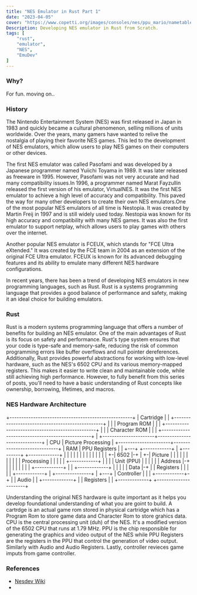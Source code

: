 ```yaml
---
title: "NES Emulator in Rust Part 1"
date: "2023-04-05"
cover: "https://www.copetti.org/images/consoles/nes/ppu_mario/nametable_marked.e0e520cc7636d1539f9798032e9c14882a79b49cadba9faf25bfece7ae19cbe3.png"
Description: Developing NES emulator in Rust from Scratch.
tags: [
    "rust",
    "emulator",
    "NES",
    "EmuDev"
]
---
```


### Why?

For fun. moving on..

### History

The Nintendo Entertainment System (NES) was first released in Japan in 1983 and quickly became a cultural phenomenon, selling millions of units worldwide. Over the years, many gamers have wanted to relive the nostalgia of playing their favorite NES games. This led to the development of NES emulators, which allow users to play NES games on their computers or other devices.

The first NES emulator was called Pasofami and was developed by a Japanese programmer named Yuiichi Toyama in 1989. It was later released as freeware in 1995. However, Pasofami was not very accurate and had many compatibility issues.In 1996, a programmer named Marat Fayzullin released the first version of his emulator, VirtualNES. It was the first NES emulator to achieve a high level of accuracy and compatibility. This paved the way for many other developers to create their own NES emulators.One of the most popular NES emulators of all time is Nestopia. It was created by Martin Freij in 1997 and is still widely used today. Nestopia was known for its high accuracy and compatibility with many NES games. It was also the first emulator to support netplay, which allows users to play games with others over the internet.

Another popular NES emulator is FCEUX, which stands for "FCE Ultra eXtended." It was created by the FCE team in 2004 as an extension of the original FCE Ultra emulator. FCEUX is known for its advanced debugging features and its ability to emulate many different NES hardware configurations.

In recent years, there has been a trend of developing NES emulators in new programming languages, such as Rust. Rust is a systems programming language that provides a good balance of performance and safety, making it an ideal choice for building emulators.


### Rust

Rust is a modern systems programming language that offers a number of benefits for building an NES emulator. One of the main advantages of Rust is its focus on safety and performance. Rust's type system ensures that your code is type-safe and memory-safe, reducing the risk of common programming errors like buffer overflows and null pointer dereferences. Additionally, Rust provides powerful abstractions for working with low-level hardware, such as the NES's 6502 CPU and its various memory-mapped registers. This makes it easier to write clean and maintainable code, while still achieving high performance. However, to fully benefit from this series of posts, you'll need to have a basic understanding of Rust concepts like ownership, borrowing, lifetimes, and macros.



### NES Hardware Architecture

+----------------------------------------------------+
|                       Cartridge                     |
| +------------------------------------------------+ |
| |                  Program ROM                   | |
| +------------------------------------------------+ |
| |                  Character ROM                 | |
| +------------------------------------------------+ |
+----------------------+-----------------------------+
|        CPU           |         Picture Processing   |
+----------------------+-----------------------------+
|         RAM          |            PPU Registers     |
| +---+ +------------+ | +---------+ +-------------+ |
| |   | |            | | |         | |             | |
| |   +-| 6502       |-+ |         +-| Picture     | |
| |   | |            | | |         | | Processing  | |
| |   | +------------+ | |         | | Unit (PPU)  | |
| |   | |   Address    |-+ |         | |             | |
| |   | +------------+   |         | +-------------+ |
| |   | |     Data     |-+         | |   Registers  | |
| |   | +------------+ |           +---------------+
| +---+ |  Controller  | |
|       +------------+-+ 
|       |     Audio    |
|       +-------------+
|       |   Registers  |
|       +-------------+
+----------------------+



Understanding the original NES hardware is quite important as it helps you develop foundational understanding of what you are goint to build.
A cartrdge is an actual game rom stored in physical cartridge which has a Program Rom to store game data and Character Rom to store grahics data.
CPU  is the central processing unit (duh) of the NES. It's a modified version of the 6502 CPU that runs at 1.79 MHz.
PPU is the chip responsible for generating the graphics and video output of the NES while PPU Registers are the registers in the PPU that control the generation of video output. Similarly with Audio and Audio Registers.
Lastly, controller revieces game imputs from game controller.


































### References
* [Nesdev Wiki](https://www.nesdev.org/wiki/Nesdev_Wiki)
* 